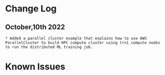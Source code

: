 # Change Log

## October,10th 2022

    * Added a parallel cluster example that explains how to use AWS ParallelCluster to build HPC compute cluster using trn1 compute nodes to run the distributed ML training job.

# Known Issues


